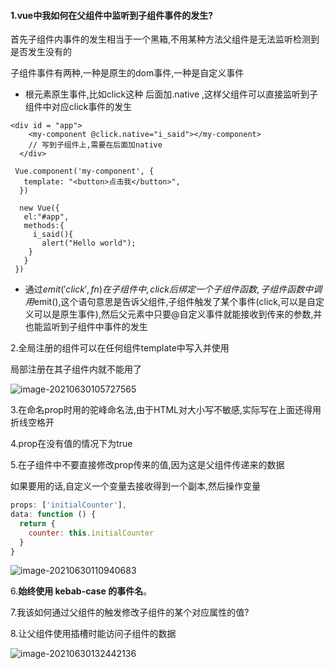 

#### 1.vue中我如何在父组件中监听到子组件事件的发生?

首先子组件内事件的发生相当于一个黑箱,不用某种方法父组件是无法监听检测到是否发生没有的

子组件事件有两种,一种是原生的dom事件,一种是自定义事件

- 根元素原生事件,比如click这种  后面加.native ,这样父组件可以直接监听到子组件中对应click事件的发生

```vue
<div id = "app">
    <my-component @click.native="i_said"></my-component>
    // 写到子组件上,需要在后面加native
  </div>
  
 Vue.component('my-component', {
   template: "<button>点击我</button>",
  })
  
  new Vue({
   el:"#app",
   methods:{
     i_said(){
       alert("Hello world");
    }
   }
 })
```

- 通过$emit('click',fn) 在子组件中,click后绑定一个子组件函数,子组件函数中调用$emit(),这个语句意思是告诉父组件,子组件触发了某个事件(click,可以是自定义可以是原生事件),然后父元素中只要@自定义事件就能接收到传来的参数,并也能监听到子组件中事件的发生

2.全局注册的组件可以在任何组件template中写入并使用

局部注册在其子组件内就不能用了

![image-20210630105727565](C:\Users\inui\AppData\Roaming\Typora\typora-user-images\image-20210630105727565.png)

3.在命名prop时用的驼峰命名法,由于HTML对大小写不敏感,实际写在上面还得用折线空格开

4.prop在没有值的情况下为true

5.在子组件中不要直接修改prop传来的值,因为这是父组件传递来的数据

如果要用的话,自定义一个变量去接收得到一个副本,然后操作变量

```javascript
props: ['initialCounter'],
data: function () {
  return {
    counter: this.initialCounter
  }
}
```

![image-20210630110940683](C:\Users\inui\AppData\Roaming\Typora\typora-user-images\image-20210630110940683.png)

6.**始终使用 kebab-case 的事件名**。

7.我该如何通过父组件的触发修改子组件的某个对应属性的值?

8.让父组件使用插槽时能访问子组件的数据

![image-20210630132442136](C:\Users\inui\AppData\Roaming\Typora\typora-user-images\image-20210630132442136.png)